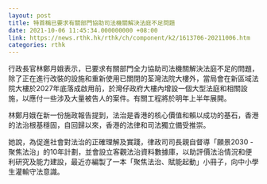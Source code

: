 ```yaml
---
layout: post
title: 特首稱已要求有關部門協助司法機關解決法庭不足問題
date: 2021-10-06 11:45:34.000000000 +08:00
link: https://news.rthk.hk/rthk/ch/component/k2/1613706-20211006.htm
categories: rthk
---
```


行政長官林鄭月娥表示，已要求有關部門全力協助司法機關解決法庭不足的問題，除了正在進行改裝的設施和重新使用已關閉的荃灣法院大樓外，當局會在新區域法院大樓於2027年底落成啟用前，於灣仔政府大樓內增設一個大型法庭和相關設施，以應付一些涉及大量被告人的案件。有關工程將於明年上半年展開。

林鄭月娥在新一份施政報告提到，法治是香港的核心價值和賴以成功的基石，香港的法治根基穩固，自回歸以來，香港的法律和司法獨立備受推崇。

她說，為促進社會對法治的正確理解及實踐，律政司司長親自督導「願景2030 - 聚焦法治」的10年計劃，並會設立客觀法治資料數據庫，以助評價法治情況和便利研究及能力建設，最近亦編製了一本「聚焦法治、賦能起動」小冊子，向中小學生灌輸守法意識。
